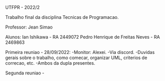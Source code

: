 UTFPR - 2022/2

Trabalho final da disciplina Tecnicas de Programacao.

Professor: Jean Simao

Alunos: Ian Ishikawa - RA 2449072
		Pedro Henrique de Freitas Neves - RA 2469863


Primeira reuniao - 28/09/2022:
	-Monitor: Alexei.
	-Via discord.
	-Duvidas gerais sobre o trabalho, como comecar, organizar UML, criterios de correcao, etc. 
	-Ambos da dupla presentes.


Segunda reuniao - 

